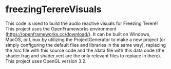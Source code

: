 # freezingTerereVisuals

This code is used to build the audio reactive visuals for Freezing  Tereré!
This project uses the OpenFrameworks environment (https://openframeworks.cc/download/). It can be built on Windows, MacOS, or Linux by utilizing the ProjectGenerator to make a new project (or simply configuring the default files and libraries in the same way), replacing the /src file with this source code and the /data file with this data code (the shader.frag and shader.vert are the only relevant files to replace in there). This project uses OpenGL version 3.2.

